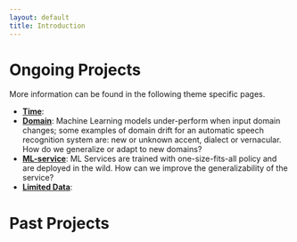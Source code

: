 ```yaml
---
layout: default
title: Introduction
---
```


# Ongoing Projects

More information can be found in the following theme specific pages.

* **[Time](./time.html)**:  
* **[Domain](./domain.html)**: Machine Learning models under-perform when input domain changes; some examples of domain drift for an automatic speech recognition system are: new or unknown accent, dialect or vernacular. How do we generalize or adapt to new domains? 
* **[ML-service](./mlservice.html)**: ML Services are trained with one-size-fits-all policy and are deployed in the wild. How can we improve the generalizability of the service?
* **[Limited Data](./ldata.html)**:  

# Past Projects
